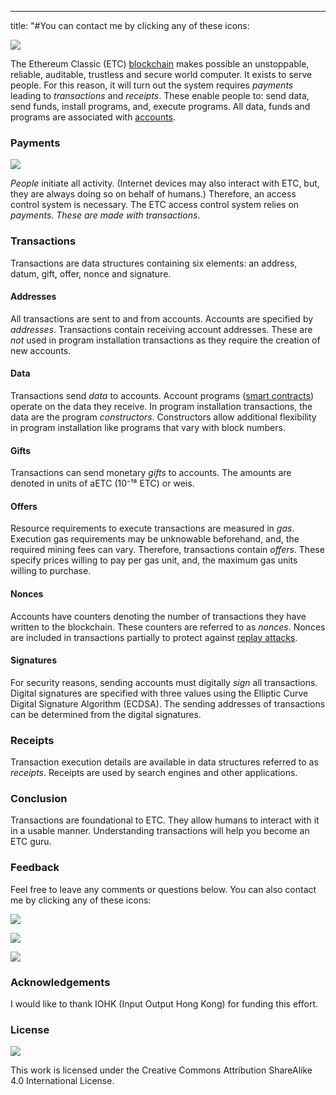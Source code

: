 ---
title: "#You can contact me by clicking any of these icons:

![](https://cdn-images-1.medium.com/max/800/0*HOdU25qwLVRmW3Bj.jpg)

The Ethereum Classic (ETC)
[blockchain](https://steemit.com/etc/@cseberino/let-s-admit-blockchains-are-weird-an-introduction-to-the-strangeness)
makes possible an unstoppable, reliable, auditable, trustless and secure world
computer. It exists to serve people. For this reason, it will turn out the
system requires *payments* leading to *transactions* and *receipts*. These
enable people to: send data, send funds, install programs, and, execute
programs. All data, funds and programs are associated with
[accounts](https://steemit.com/etc/@cseberino/the-ethereum-classic-world-computer-accounts-and-states-explained).

### Payments

![](https://cdn-images-1.medium.com/max/800/0*dwEVBeli4Eq1qYvX.jpg)

*People* initiate all activity. (Internet devices may also interact with ETC,
but, they are always doing so on behalf of humans.) Therefore, an access control
system is necessary. The ETC access control system relies on *payments. *These
are made with* transactions*.

### Transactions

Transactions are data structures containing six elements: an address, datum,
gift, offer, nonce and signature.

#### Addresses

All transactions are sent to and from accounts. Accounts are specified by
*addresses*. Transactions contain receiving account addresses. These are *not*
used in program installation transactions as they require the creation of new
accounts.

#### Data

Transactions send *data* to accounts. Account programs ([smart
contracts](https://steemit.com/etc/@cseberino/the-skinny-on-smart-contracts-an-introduction-and-why-you-should-care))
operate on the data they receive. In program installation transactions, the data
are the program *constructors*. Constructors allow additional flexibility in
program installation like programs that vary with block numbers.

#### Gifts

Transactions can send monetary *gifts* to accounts. The amounts are denoted in
units of aETC (10⁻¹⁸ ETC) or weis.

#### Offers

Resource requirements to execute transactions are measured in *gas*. Execution
gas requirements may be unknowable beforehand, and, the required mining fees can
vary. Therefore, transactions contain *offers*. These specify prices willing to
pay per gas unit, and, the maximum gas units willing to purchase.

#### Nonces

Accounts have counters denoting the number of transactions they have written to
the blockchain. These counters are referred to as *nonces*. Nonces are included
in transactions partially to protect against [replay
attacks](https://steemit.com/ethereumclassic/@cseberino/navajo-indians-help-explain-ethereum-classic-replay-attacks).

#### Signatures

For security reasons, sending accounts must digitally *sign* all transactions.
Digital signatures are specified with three values using the Elliptic Curve
Digital Signature Algorithm (ECDSA). The sending addresses of transactions can
be determined from the digital signatures.

### Receipts

Transaction execution details are available in data structures referred to as
*receipts*. Receipts are used by search engines and other applications.

### Conclusion

Transactions are foundational to ETC. They allow humans to interact with it in a
usable manner. Understanding transactions will help you become an ETC guru.

### Feedback

Feel free to leave any comments or questions below. You can also contact me by
clicking any of these icons:

![](https://cdn-images-1.medium.com/max/800/0*eoFC6QOWZ--bCngK.png)

![](https://cdn-images-1.medium.com/max/800/0*i3CwTFEKUnKYHMf0.png)

![](https://cdn-images-1.medium.com/max/800/0*HQj6HSHxE7pkIBjk.png)

### Acknowledgements

I would like to thank IOHK (Input Output Hong Kong) for funding this effort.

### License

![](https://cdn-images-1.medium.com/max/800/0*hocpUZXBcjzNJeQ2.png)

This work is licensed under the Creative Commons Attribution ShareAlike 4.0
International License.
